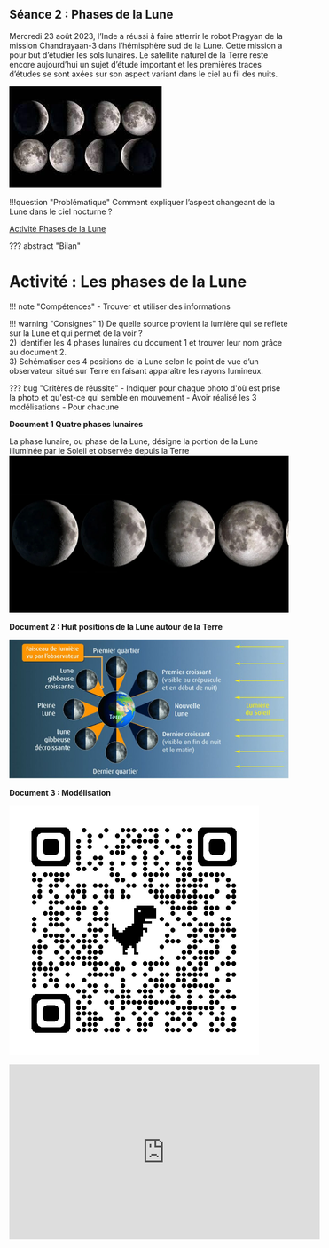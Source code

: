 ## Séance 2 : Phases de la Lune

Mercredi 23 août 2023, l’Inde a réussi à faire atterrir le robot Pragyan de la mission Chandrayaan-3 dans l’hémisphère sud de la Lune. Cette mission a pour but d’étudier les sols lunaires. Le satellite naturel de la Terre reste encore aujourd’hui un sujet d’étude important et les premières traces d’études se sont axées sur son aspect variant dans le ciel au fil des nuits.

![Les phases de la Lune](Pictures/phasesLune.png)

!!!question "Problématique"
    Comment expliquer l’aspect changeant de la Lune dans le ciel nocturne ?

[Activité Phases de la Lune](../phasesLune)



??? abstract "Bilan"

# Activité : Les phases de la Lune

!!! note "Compétences"
    - Trouver et utiliser des informations

!!! warning "Consignes"
    1) De quelle source provient la lumière qui se reflète sur la Lune et qui permet de la voir ?  
    2) Identifier les 4 phases lunaires du document 1 et trouver leur nom grâce au document 2.  
    3) Schématiser ces 4 positions de la Lune selon le point de vue d’un observateur situé sur Terre en faisant apparaître les rayons lumineux.
   
   
??? bug "Critères de réussite"
    - Indiquer pour chaque photo d'où est prise la photo et qu'est-ce qui semble en mouvement
    - Avoir réalisé les 3 modélisations
    - Pour chacune 

**Document 1 Quatre phases lunaires**

La phase lunaire, ou phase de la Lune, désigne la portion de la Lune illuminée par le Soleil et observée depuis la Terre
![](Pictures/4phasesLunaires.png)

**Document 2 : Huit positions de la Lune autour de la Terre**


![](Pictures/schemaPhasesLune.png)

**Document 3 : Modélisation**

![](Pictures/QRphasesLune.png)

<iframe width="560" height="315" src="https://www.youtube.com/embed/eNsqAUopQRw?si=lEAc5CuW_1zrfUvr" title="YouTube video player" frameborder="0" allow="accelerometer; autoplay; clipboard-write; encrypted-media; gyroscope; picture-in-picture; web-share" allowfullscreen></iframe>